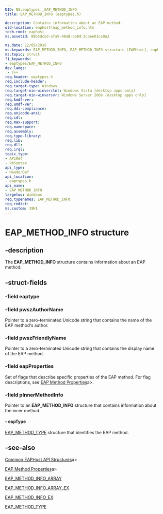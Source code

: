 ```yaml
---
UID: NS:eaptypes._EAP_METHOD_INFO
title: EAP_METHOD_INFO (eaptypes.h)

description: Contains information about an EAP method.
old-location: eaphost\eap_method_info.htm
tech.root: eaphost
ms.assetid: 89b5dcbd-afa9-40a8-ab04-2caee01ce0a3

ms.date: 12/05/2018
ms.keywords: EAP_METHOD_INFO, EAP_METHOD_INFO structure [EAPHost], eaphost.eap_method_info, eaptypes/EAP_METHOD_INFO
ms.topic: struct
f1_keywords:
- eaptypes/EAP_METHOD_INFO
dev_langs:
 - c++
req.header: eaptypes.h
req.include-header: 
req.target-type: Windows
req.target-min-winverclnt: Windows Vista [desktop apps only]
req.target-min-winversvr: Windows Server 2008 [desktop apps only]
req.kmdf-ver: 
req.umdf-ver: 
req.ddi-compliance: 
req.unicode-ansi: 
req.idl: 
req.max-support: 
req.namespace: 
req.assembly: 
req.type-library: 
req.lib: 
req.dll: 
req.irql: 
topic_type:
- APIRef
- kbSyntax
api_type:
- HeaderDef
api_location:
- eaptypes.h
api_name:
- EAP_METHOD_INFO
targetos: Windows
req.typenames: EAP_METHOD_INFO
req.redist: 
ms.custom: 19H1
---
```


# EAP_METHOD_INFO structure


## -description


 The <b>EAP_METHOD_INFO</b> structure contains  information about an EAP method.


## -struct-fields




### -field eaptype

 


### -field pwszAuthorName

Pointer to a zero-terminated Unicode string that contains the name of the EAP method's author.


### -field pwszFriendlyName

Pointer to a zero-terminated Unicode string that contains the display name of the EAP method.


### -field eapProperties

Set of flags that describe specific properties of the EAP method. For flag descriptions, see [EAP Method Properties](https://docs.microsoft.com/windows/win32/eaphost/eap-method-properties)a>.


### -field pInnerMethodInfo

Pointer to an <b>EAP_METHOD_INFO</b> structure that contains information about the inner method.


#### - eapType


<a href="https://docs.microsoft.com/windows/desktop/api/eaptypes/ns-eaptypes-eap_method_type">EAP_METHOD_TYPE</a> structure that identifies the EAP method.


## -see-also




[Common EAPHost API Structures](https://docs.microsoft.com/windows/win32/eaphost/common-eap-host-api-structures)a>



[EAP Method Properties](https://docs.microsoft.com/windows/win32/eaphost/eap-method-properties)a>



<a href="https://docs.microsoft.com/windows/desktop/api/eaptypes/ns-eaptypes-eap_method_info_array">EAP_METHOD_INFO_ARRAY</a>



<a href="https://docs.microsoft.com/windows/desktop/api/eaptypes/ns-eaptypes-eap_method_info_array_ex">EAP_METHOD_INFO_ARRAY_EX</a>



<a href="https://docs.microsoft.com/windows/desktop/api/eaptypes/ns-eaptypes-eap_method_info_ex">EAP_METHOD_INFO_EX</a>



<a href="https://docs.microsoft.com/windows/desktop/api/eaptypes/ns-eaptypes-eap_method_type">EAP_METHOD_TYPE</a>
 

 

